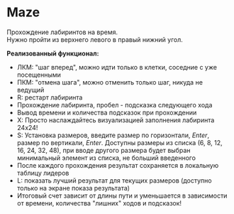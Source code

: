 # Maze

Прохождение лабиринтов на время.  
Нужно пройти из верхнего левого в правый нижний угол.  

**Реализованный функционал:**
- ЛКМ: "шаг вперед", можно идти только в клетки, соседние с уже посещенными
- ПКМ: "отмена шага", можно отменить только шаг, никуда не ведущий
- R: рестарт лабиринта
- Прохождение лабиринта, пробел - подсказка следующего хода
- Вывод времени и количества подсказок при прохождении
- X: Просто наслаждайтесь визуализацией заполнения лабиринта 24x24!
- S: Установка размеров, введите размер по горизонтали, _Enter_,
размер по вертикали, _Enter_. Доступны размеры из списка (6, 8, 12, 16, 24, 32, 48),
при вводе другого размера будет выбран минимальный элемент из списка, не больший введенного
- После каждого прохождения результат сохраняется в локальную таблицу лидеров
- L: показать лучший результат для текущих размеров (доступно только на экране показа результата)
- Итоговый счет зависит от длины пути и уменьшается в зависимости от времени, 
количества "лишних" ходов и подсказок!
